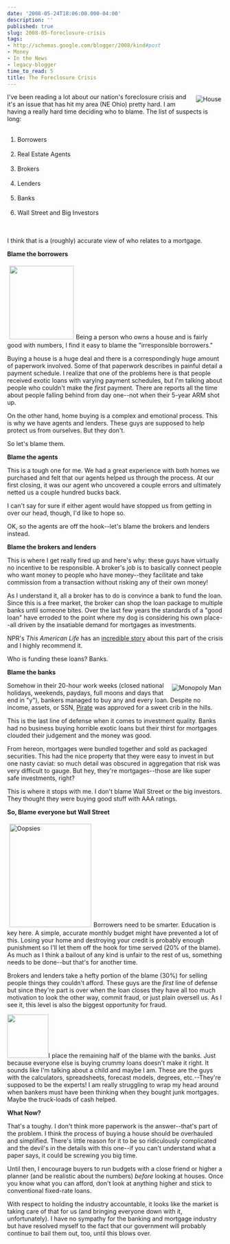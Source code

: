 ```yaml
---
date: '2008-05-24T18:06:00.000-04:00'
description: ''
published: true
slug: 2008-05-foreclosure-crisis
tags:
- http://schemas.google.com/blogger/2008/kind#post
- Money
- In the News
- legacy-blogger
time_to_read: 5
title: The Foreclosure Crisis
---
```


<p id="x9yg0"><img align="right" alt="House" src="http://www.wassupy.com/wp-content/uploads/2008/05/house.jpg" style="border: 0px none ; padding: 5px;" />I've been reading a lot about our nation's foreclosure crisis and it's an issue that has hit my area (NE Ohio) pretty hard. I am having a really hard time deciding who to blame. The list of suspects is long:</p>

<ol id="x9yg1"><br />	<li id="x9yg8">Borrowers</li><br />	<li id="x9yg8">Real Estate Agents</li><br />	<li id="x9yg8">Brokers<br id="bw_b0" /></li><br />	<li id="x9yg8">Lenders</li><br />	<li id="x9yg8">Banks</li><br />	<li id="x9yg8">Wall Street and Big Investors</li><br /></ol><br />I think that is a (roughly) accurate view of who relates to a mortgage.

<strong id="kufa2">Blame the borrowers</strong>

<img alt="" class="alignleft size-full wp-image-615" height="171" src="http://www.wassupy.com/wp-content/uploads/2008/05/bw.jpg" style="border: 0px none ; padding: 5px;" title="Boardwalk" width="150" />Being a person who owns a house and is fairly good with numbers, I find it easy to blame the "irresponsible borrowers."

Buying a house is a huge deal and there is a correspondingly huge amount of paperwork involved. Some of that paperwork describes in painful detail a payment schedule. I realize that one of the problems here is that people received exotic loans with varying payment schedules, but I'm talking about people who couldn't make the <em id="uf5d0">first</em> payment. There are reports all the time about people falling behind from day one--not when their 5-year ARM shot up.

On the other hand, home buying is a complex and emotional process. This is why we have agents and lenders. These guys are supposed to help protect us from ourselves. But they don't.

So let's blame them.

<strong id="qb3_4">Blame the agents</strong>

This is a tough one for me. We had a great experience with both homes we purchased and felt that our agents helped us through the process. At our first closing, it was our agent who uncovered a couple errors and ultimately netted us a couple hundred bucks back.

I can't say for sure if either agent would have stopped us from getting in over our head, though, I'd like to hope so.

OK, so the agents are off the hook--let's blame the brokers and lenders instead.

<strong id="ap5p4">Blame the brokers and lenders</strong>

This is where I get really fired up and here's why: these guys have virtually no incentive to be responsible. A broker's job is to basically connect people who want money to people who have money--they facilitate and take commission from a transaction without risking any of their own money!

As I understand it, all a broker has to do is convince a bank to fund the loan. Since this is a free market, the broker can shop the loan package to multiple banks until someone bites. Over the last few years the standards of a "good loan" have erroded to the point where my dog is considering his own place--all driven by the insatiable demand for mortgages as investments.

NPR's <em id="l-oy2">This American Life</em> has an <a href="http://thisamericanlife.org/Radio_Episode.aspx?sched=1242" id="cpmq" title="incredible story">incredible story</a> about this part of the crisis and I highly recommend it.

Who is funding these loans? Banks.

<strong id="yo0w2">Blame the banks</strong>

<img align="right" alt="Monopoly Man" src="http://www.wassupy.com/wp-content/uploads/2008/05/monopolyman.jpg" style="border: 0px none ; padding: 5px;" />Somehow in their 20-hour work weeks (closed national holidays, weekends, paydays, full moons and days that end in "y"), bankers managed to buy any and every loan. Despite no income, assets, or SSN, <a href="http://gallery2/v/Dogs/Pirate/" id="mv7s" title="Pirate">Pirate</a> was approved for a sweet crib in the hills.

This is the last line of defense when it comes to investment quality. Banks had no business buying horrible exotic loans but their thirst for mortgages clouded their judgement and the money was good.

From hereon, mortgages were bundled together and sold as packaged securities. This had the nice property that they were easy to invest in but one nasty caviat: so much detail was obscured in aggregation that risk was very difficult to gauge. But hey, they're mortgages--those are like super safe investments, right?

This is where it stops with me. I don't blame Wall Street or the big investors. They thought they were buying good stuff with AAA ratings.

<strong id="cgzs2">So, Blame everyone but Wall Street</strong>

<img alt="Oopsies" class="alignleft size-medium wp-image-613" height="240" src="http://www.wassupy.com/wp-content/uploads/2008/05/oops.jpg" style="border: 0px none ; padding: 5px;" title="oops" width="191" />Borrowers need to be smarter. Education is key here. A simple, accurate monthly budget might have prevented a lot of this. Losing your home and destroying your credit is probably enough punishment so I'll let them off the hook for time served (20% of the blame). As much as I think a bailout of any kind is unfair to the rest of us, something needs to be done--but that's for another time.

Brokers and lenders take a hefty portion of the blame (30%) for selling people things they couldn't afford. These guys are the <em id="y4100">first </em>line of defense but since they're part is over when the loan closes they have all too much motivation to look the other way, commit fraud, or just plain oversell us. As I see it, this level is also the biggest opportunity for fraud.

<img alt="" class="alignright size-full wp-image-614" height="101" src="http://www.wassupy.com/wp-content/uploads/2008/05/jail.jpg" title="jail" width="96" />I place the remaining half of the blame with the banks. Just because everyone else is buying crummy loans doesn't make it right. It sounds like I'm talking about a child and maybe I am. These are the guys with the calculators, spreadsheets, forecast models, degrees, etc.--They're supposed to be the experts! I am really struggling to wrap my head around when bankers must have been thinking when they bought junk mortgages. Maybe the truck-loads of cash helped.

<strong id="ei2a0">What Now?</strong>

That's a toughy. I don't think more paperwork is the answer--that's part of the problem. I think the process of buying a house should be overhauled and simplified. There's little reason for it to be so ridiculously complicated and the devil's in the details with this one--if you can't understand what a paper says, it could be screwing you big time.

Until then, I encourage buyers to run budgets with a close friend or higher a planner (and be realistic about the numbers) <em id="lojk2">before</em> looking at houses. Once you know what you can afford, don't look at anything higher and stick to conventional fixed-rate loans.

With respect to holding the industry accountable, it looks like the market is taking care of that for us (and bringing everyone down with it, unfortunately). I have no sympathy for the banking and mortgage industry but have resolved myself to the fact that our government will probably continue to bail them out, too, until this blows over.<br id="scsa2" />